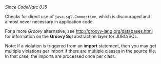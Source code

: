 *Since CodeNarc 0.15*

Checks for direct use of `java.sql.Connection`, which is discouraged and
almost never necessary in application code.

For a more *Groovy* alternative, see
<http://groovy-lang.org/databases.html> for information on the **Groovy
Sql** abstraction layer for JDBC/SQL.

Note: If a violation is triggered from an **import** statement, then you
may get multiple violations per import if there are multiple classes in
the source file. In that case, the imports are processed once per class.
